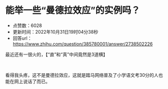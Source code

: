 # 能举一些“曼德拉效应”的实例吗？
- 点赞数：6028
- 更新时间：2022年10月31日19时04分38秒
- 回答url：https://www.zhihu.com/question/385780001/answer/2738502226
<body>
 <p data-pid="cCwoR7Ga">最近还有一很火的，【“直”和“真”中间竟然是3道横】</p>
 <p class="ztext-empty-paragraph"><br></p>
 <p data-pid="_J1hfAjH">看得我头疼，这不是曼德拉效应，这就是踏马网络普及了小学语文考30分的人也能在网上说话了而已。</p>
</body>